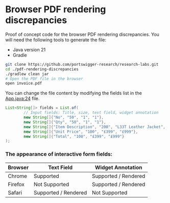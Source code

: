 # Browser PDF rendering discrepancies 

Proof of concept code for the browser PDF rendering discrepancies. You will need the following tools to generate the file:
- Java version 21
- Gradle

```bash
git clone https://github.com/portswigger-research/research-labs.git
cd ./pdf-rendering-discrepancies
./gradlew clean jar 
# Open the PDF file in the browser
open invoice.pdf 
```

You can change the file content by modifying the fields list in the [App.java:24](/app/src/main/java/net/portswigger/App.java) file. 
```java
List<String[]> fields = List.of(
        // Input fields: Title, size, text field, widget annotation
        new String[]{"No", "50", "1", "1"},
        new String[]{"Qty", "50", "1", "1"},
        new String[]{"Item Description", "200", "L33T Leather Jacket", "Lightweight L33T Leather Jacket"},
        new String[]{"Unit Price", "100", "£399", "£999"},
        new String[]{"Total", "100", "£399", "£999"}
);
```

### The appearance of interactive form fields:

| Browser | Text Field           | Widget Annotation    |
|---------|----------------------|----------------------|
| Chrome  | Supported            | Supported / Rendered |
| Firefox | Not Supported        | Supported / Rendered |
| Safari  | Supported / Rendered | Not Supported        |
